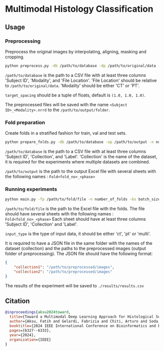 # Multimodal Histology Classification

## Usage

### Preprocessing
Preprocess the original images by interpolating, aligning, masking and cropping.

```bash
python preprocess.py -db /path/to/database -dp /path/to/original/data -op /path/to/output/folder -ts target_spacing
```

`/path/to/database` is the path to a CSV file with at least three columns 'Subject ID', 'Modality', and 'File Location'. 'File Location' should be relative to `/path/to/original/data`. 'Modality' should be either 'CT' or 'PT'.

`target_spacing` should be a tuple of floats, default is `(1.0, 1.0, 1.0)`.

The preprocessed files will be saved with the name `<Subject ID>_<Modality>.nrrd` to the `/path/to/output/folder`.

### Fold preparation
Create folds in a stratified fashion for train, val and test sets.

```bash
python prepare_folds.py -db /path/to/database -op /path/to/output -n number_of_folds
```

`/path/to/database` is the path to a CSV file with at least three columns 'Subject ID', 'Collection', and 'Label'. 'Collection' is the name of the dataset, it is required for the experiments where multiple datasets are combined.

`/path/to/output` is the path to the output Excel file with several sheets with the following names : `Fold<fold_no>_<phase>`

### Running experiments

```bash
python main.py -fp /path/to/fold/file -n number_of_folds -bs batch_size -e number_of_epochs -i input_type -exp exp_id
```

`/path/to/fold/file` is the path to the Excel file with the folds. The file should have several sheets with the following names : `Fold<fold_no>_<phase>`
Each sheet should have at least three columns 'Subject ID', 'Collection' and 'Label'.

`input_type` is the type of input data, it should be either 'ct', 'pt' or 'multi'.

It is required to have a JSON file in the same folder with the names of the dataset (collection) and the paths to the preprocessed images (output folder of preprocessing).
The JSON file should have the following format:
```json
{
    "collection1": "/path/to/preprocessed/images",
    "collection2": "/path/to/preprocessed/images"
}
```
The
results of the experiment will be saved to `./results/results.csv`

## Citation

```bibtex
@inproceedings{aksu2024toward,
  title={Toward a Multimodal Deep Learning Approach for Histological Subtype Classification in NSCLC},
  author={Aksu, Fatih and Gelardi, Fabrizia and Chiti, Arturo and Soda, Paolo},
  booktitle={2024 IEEE International Conference on Bioinformatics and Biomedicine (BIBM)},
  pages={6327--6333},
  year={2024},
  organization={IEEE}
}
```
